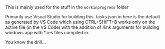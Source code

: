 This is mainly used for the stuff in the `workinprogress` folder

Primarily use Visual Studio for building this.
tasks.json in here is the default as generated by VS Code
which using CTRL+SHIFT+B works only on the active file (in the VS Code)
with the addition of /link arguments for building windows 
app with *.res files compiled in.

You know the drill...
